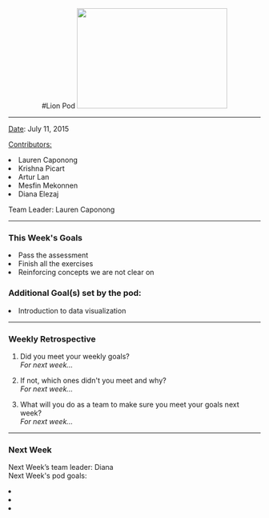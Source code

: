 <center>
#Lion Pod
<img src="http://images6.fanpop.com/image/photos/36100000/Lion-cubs-image-lion-cubs-36139556-2000-1333.jpg" width="300px" height="200px">
</center>

<hr>

<u>Date</u>: July 11, 2015

<u>Contributors:</u>


<li>Lauren Caponong
<li>Krishna Picart
<li>Artur Lan
<li>Mesfin Mekonnen
<li>Diana Elezaj

Team Leader: Lauren Caponong

<hr>

<h3>This Week's Goals</h3>

<li>Pass the assessment
<li>Finish all the exercises
<li>Reinforcing concepts we are not clear on

<h3>Additional Goal(s) set by the pod:</h3>

<li>Introduction to data visualization

<hr>

<h3>Weekly Retrospective</h3>

1. Did you meet your weekly goals? <br>
<i>For next week...</i>

2. If not, which ones didn't you meet and why? <br>
<i>For next week...</i>


3. What will you do as a team to make sure you meet your goals next week? <br>
<i>For next week...</i>

<hr>

<h3>Next Week</h3>

Next Week’s team leader: Diana <br>
Next Week's pod goals:
<li>
<li>
<li>
